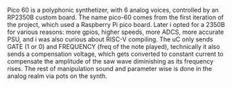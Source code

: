 Pico 60 is a polyphonic synthetizer, with 6 analog voices, controlled by an RP2350B custom board. The name pico-60 comes from the first iteration of the project, which used a Raspberry Pi pico board. Later i opted for a 2350B for various reasons: more gpios, higher speeds, more ADCS, more accurate PSU, and i was also curious about RISC-V compiling.
The uC only sends GATE (1 or 0) and FREQUENCY (freq of the note played), technically it also sends a compensation voltage, which gets converted to constant current to compensate the amplitude of the saw wave diminishing as its frequency rises.
The rest of manipulation sound and parameter wise is done in the analog realm via pots on the synth.
